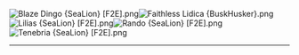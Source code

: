 ![Blaze Dingo {SeaLion} [F2E].png](https://raw.githubusercontent.com/Klokinator/FE-Repo/main/Portrait%20Repository/Non-FE%20Properties/Epic%20Seven/Blaze%20Dingo%20%7BSeaLion%7D%20%5BF2E%5D.png "Blaze Dingo {SeaLion} [F2E].png")![Faithless Lidica {BuskHusker}.png](https://raw.githubusercontent.com/Klokinator/FE-Repo/main/Portrait%20Repository/Non-FE%20Properties/Epic%20Seven/Faithless%20Lidica%20%7BBuskHusker%7D.png "Faithless Lidica {BuskHusker}.png")![Lilias {SeaLion} [F2E].png](https://raw.githubusercontent.com/Klokinator/FE-Repo/main/Portrait%20Repository/Non-FE%20Properties/Epic%20Seven/Lilias%20%7BSeaLion%7D%20%5BF2E%5D.png "Lilias {SeaLion} [F2E].png")![Rando {SeaLion} [F2E].png](https://raw.githubusercontent.com/Klokinator/FE-Repo/main/Portrait%20Repository/Non-FE%20Properties/Epic%20Seven/Rando%20%7BSeaLion%7D%20%5BF2E%5D.png "Rando {SeaLion} [F2E].png")![Tenebria {SeaLion} [F2E].png](https://raw.githubusercontent.com/Klokinator/FE-Repo/main/Portrait%20Repository/Non-FE%20Properties/Epic%20Seven/Tenebria%20%7BSeaLion%7D%20%5BF2E%5D.png "Tenebria {SeaLion} [F2E].png")



----

